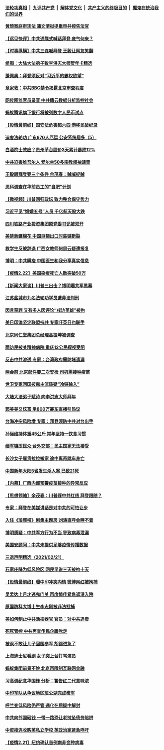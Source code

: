 

####  [法轮功真相](../../../../basic/blob/master/README.md?t=02231101) &nbsp;|&nbsp; [九评共产党](../../../../9ping.md/blob/master/README.md?t=02231101) &nbsp;|&nbsp; [解体党文化](../../../../jtdwh.md/blob/master/README.md?t=02231101)  &nbsp;|&nbsp; [共产主义的终极目的](../../../../gczydzjmd.md/blob/master/README.md?t=02231101) &nbsp;|&nbsp; [魔鬼在统治我们的世界](../../../../mgztzwmdsj.md/blob/master/README.md?t=02231101) 

#### [黄琦案庭审违法 蒲文清拟提重审并控告法官](../pages/nsc413/n12768551.md?t=02231101) 

#### [【远见快评】中共通牒式喊话拜登 底气何来？](../pages/nsc413/n12768493.md?t=02231101) 

#### [【时事纵横】中共三连喊拜登 王毅让网友笑翻](../pages/nsc413/n12768467.md?t=02231101) 

#### [组图：大陆大法弟子致李洪志大师贺年卡精选](../pages/nsc413/n12749844.md?t=02231101) 

#### [蓬佩奥：拜登须反对“习近平的霸权欲望”](../pages/nsc413/n12768187.md?t=02231101) 

#### [章家敦：中共BBC禁令揭露北京审查程度](../pages/nsc413/n12768363.md?t=02231101) 

#### [网传网监官员录音 中共籍云数据分析监控社会](../pages/nsc413/n12768374.md?t=02231101) 

#### [蚂蚁腾讯旗下银行将被列数字人民币试点](../pages/nsc413/n12768263.md?t=02231101) 

#### [【役情最前线】国安法危害超六四 港移民破纪录](../pages/nsc413/n12768151.md?t=02231101) 

#### [迫害法轮功 广东670人厄运 公安系统居多（5）](../pages/nsc413/n12767749.md?t=02231101) 

#### [白酒院士效应？贵州茅台股价3天累计暴跌12%](../pages/nsc413/n12768099.md?t=02231101) 

#### [中共迫害维吾尔人 爱尔兰50多宗教领袖谴责](../pages/nsc413/n12768118.md?t=02231101) 

#### [王毅跟拜登要三个条件 余茂春：贼喊捉贼](../pages/nsc413/n12768125.md?t=02231101) 

#### [思科调查在华前员工的“自肥”计划](../pages/nsc413/n12768110.md?t=02231101) 

#### [【微视频】川普回归政坛 致力整合保守势力](../pages/nsc413/n12767702.md?t=02231101) 

#### [习近平见“嫦娥五号”人员 千亿航天股大跌](../pages/nsc413/n12767915.md?t=02231101) 

#### [四川铁路产业投资集团原党委书记被双开](../pages/nsc413/n12767712.md?t=02231101) 

#### [美禁新疆棉花 中国巨额出口时装链断裂](../pages/nsc413/n12767933.md?t=02231101) 

#### [救学生反被辞退 广西女教师何思云疑遭报复](../pages/nsc413/n12767273.md?t=02231101) 

#### [博明：中共瞒疫 中国医生和我分享真实信息](../pages/nsc413/n12767710.md?t=02231101) 

#### [【疫情2.22】美国染疫死亡人数突破50万](../pages/nsc413/n12767220.md?t=02231101) 

#### [【新闻大家谈】川普三出击？博明曝共军黑幕](../pages/nsc413/n12767803.md?t=02231101) 

#### [江苏盐城市九名法轮功学员遭非法判刑](../pages/nsc413/n12767476.md?t=02231101) 

#### [因言获罪 又有多人因评论“戍边英雄”被拘](../pages/nsc413/n12767546.md?t=02231101) 

#### [美日印澳坚定联盟抗共 专家吁英日也联手](../pages/nsc413/n12766502.md?t=02231101) 

#### [北京同仁堂集团总经理高振坤被调查](../pages/nsc413/n12767408.md?t=02231101) 

#### [两访民被关精神病院 重庆12公民探视受阻](../pages/nsc413/n12767303.md?t=02231101) 

#### [反击中共渗透 专家：台湾政府需防堵遗漏](../pages/nsc413/n12767230.md?t=02231101) 

#### [两会前 北京邮件要二次安检 司机需接种疫苗](../pages/nsc413/n12767045.md?t=02231101) 

#### [世卫专家回国披露主流质疑“冷链输入”](../pages/nsc413/n12767252.md?t=02231101) 


#### [大陆大法弟子赋诗 向李洪志大师拜年](../pages/nsc413/n12766336.md?t=02231101) 

#### [郭美美又炫富 坐800万豪车直播引热议](../pages/nsc413/n12766831.md?t=02231101) 

#### [台海冲突风险增 专家：拜登须防中共对台出手](../pages/nsc413/n12766568.md?t=02231101) 

#### [孙俪维持体重45公斤 常年坚持一饮食习惯](../pages/nsc413/n12766316.md?t=02231101) 

#### [缅军镇压民众 台外交部：民主国家无法接受](../pages/nsc413/n12766437.md?t=02231101) 

#### [长沙女子雇货拉拉搬家 途中离奇跳车身亡](../pages/nsc413/n12766082.md?t=02231101) 

#### [中国新年大陆5省发生杀人案 已致21死](../pages/nsc413/n12766435.md?t=02231101) 

#### [【内幕】广西内部预警疫苗接种的异常反应](../pages/nsc413/n12763818.md?t=02231101) 

#### [【思想领袖】余茂春：川普踩中共红线 拜登跟随？](../pages/nsc413/n12763052.md?t=02231101) 

#### [专家：拜登在美媒讲话是对中共的可怕让步](../pages/nsc413/n12765744.md?t=02231101) 

#### [入住《琅琊榜》剧集主题房 刘涛直呼会睡不着](../pages/nsc413/n12765995.md?t=02231101) 

#### [博明质疑：中共军方行为不当 导致病毒泄漏](../pages/nsc413/n12766212.md?t=02231101) 

#### [美国安顾问：中共未提供足够疫情传播数据](../pages/nsc413/n12766139.md?t=02231101) 

#### [三退声明精选（2021/02/21）](../pages/nsc413/n12766287.md?t=02231101) 

#### [石家庄降为低风险区 网民早说三天被拘十天](../pages/nsc413/n12766146.md?t=02231101) 

#### [【役情最前线】曝中印冲突内情 微博网红被拘捕](../pages/nsc413/n12765864.md?t=02231101) 

#### [吴孟达上月才逃鬼门关 再度惊传紧急返港入院](../pages/nsc413/n12765848.md?t=02231101) 

#### [原国防科大博士生李志刚被非法批捕](../pages/nsc413/n12765812.md?t=02231101) 

#### [美如何制止中共活摘器官 官员：对中共追责](../pages/nsc413/n12765940.md?t=02231101) 

#### [死死管控 中共再宣传民企跟党走](../pages/nsc413/n12765965.md?t=02231101) 

#### [被讽不敢让儿子回国参军 胡锡进急了](../pages/nsc413/n12765948.md?t=02231101) 

#### [上海迪士尼看剧 女子突上台打骂演员](../pages/nsc413/n12765966.md?t=02231101) 

#### [蚂蚁集团前景不妙 北京再限制互联网金融](../pages/nsc413/n12765691.md?t=02231101) 

#### [习高调纪念华国锋 分析：警告红二代意味浓](../pages/nsc413/n12765796.md?t=02231101) 

#### [中印军队从争议地区班公湖完成撤军](../pages/nsc413/n12765907.md?t=02231101) 

#### [呼兰变低风险仍严管 通化在质疑中解封](../pages/nsc413/n12765839.md?t=02231101) 

#### [中共向邻国砸钱 一带一路恐让老挝坠债务陷阱](../pages/nsc413/n12765822.md?t=02231101) 

#### [中资接连收购英私立学校 英政治家紧急呼吁](../pages/nsc413/n12765815.md?t=02231101) 

#### [【疫情2.21】纽约确认首例南非变种病毒](../pages/nsc413/n12765333.md?t=02231101) 

